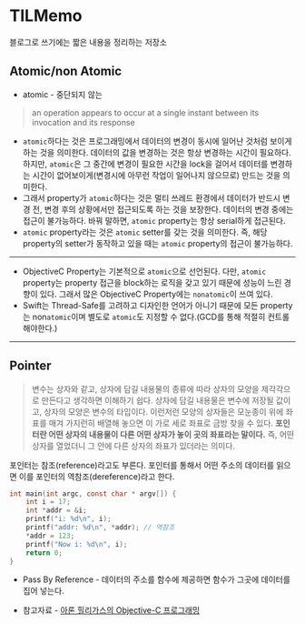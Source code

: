 # TILMemo
블로그로 쓰기에는 짧은 내용을 정리하는 저장소

## Atomic/non Atomic

* atomic - 중단되지 않는

> an operation appears to occur at a single instant between its invocation and its response

* `atomic`하다는 것은 프로그래밍에서 데이터의 변경이 동시에 일어난 것처럼 보이게 하는 것을 의미한다. 데이터의 값을 변경하는 것은 항상 변경하는 시간이 필요하다. 하지만, `atomic`은 그 중간에 변경이 필요한 시간을 lock을 걸어서 데이터를 변경하는 시간이 없어보이게(변경시에 아무런 작업이 일어나지 않으므로) 만드는 것을 의미한다.
* 그래서 property가 `atomic`하다는 것은 멀티 쓰레드 환경에서 데이터가 반드시 변경 전, 변경 후의 상황에서만 접근되도록 하는 것을 보장한다. 데이터의 변경 중에는 접근이 불가능하다. 바꿔 말하면, `atomic` property는 항상 serial하게 접근된다.
* `atomic` property라는 것은 `atomic` setter를 갖는 것을 의미한다. 즉, 해당 property의 setter가 동작하고 있을 때는 `atomic` property의 접근이 불가능하다.
---

* ObjectiveC Property는 기본적으로 `atomic`으로 선언된다. 다만, `atomic` property는 property 접근을 block하는 로직을 갖고 있기 때문에 성능이 느린 경향이 있다. 그래서 많은 ObjectiveC Property에는 `nonatomic`이 쓰여 있다.
* Swift는 Thread-Safe를 고려하고 디자인한 언어가 아니기 때문에 모든 property는 non`atomic`이며 별도로 `atomic`도 지정할 수 없다.(GCD를 통해 적절히 컨트롤 해야한다.)

---

## Pointer

> 변수는 상자와 같고, 상자에 담길 내용물의 종류에 따라 상자의 모양을 제각각으로 만든다고 생각하면 이해하기 쉽다. 상자에 담길 내용물은 변수에 저장될 값이고, 상자의 모양은 변수의 타입이다. 이런저런 모양의 상자들은 모눈종이 위에 좌표를 매겨 가지런히 배열해 놓으면 이 가로 세로 좌표로 금방 찾을 수 있다. **포인터란 어떤 상자의 내용물이 다른 어떤 상자가 놓이 곳의 좌표라는 말이다.** 즉, 어떤 상자를 열었더니 그 안에 다른 상자의 좌표가 있더라는 의미다.

포인터는 참조(reference)라고도 부른다. 포인터를 통해서 어떤 주소의 데이터를 읽으면 이를 포인터의 역참조(dereference)라고 한다.

```c
int main(int argc, const char * argv[]) {
    int i = 17;
    int *addr = &i;
    printf("i: %d\n", i);
    printf("addr: %d\n", *addr); // 역참조
    *addr = 123;
    printf("Now i: %d\n", i);
    return 0;
}
```

* Pass By Reference - 데이터의 주소를 함수에 제공하면 함수가 그곳에 데이터를 집어 넣는다.

* 참고자료 - [아론 힐리가스의 Objective-C 프로그래밍](https://www.kyobobook.co.kr/product/detailViewKor.laf?mallGb=KOR&ejkGb=KOR&barcode=9788994506401)
